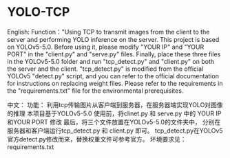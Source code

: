 # YOLO-TCP
English:
Function："Using TCP to transmit images from the client to the server and performing YOLO inference on the server.
This project is based on YOLOv5-5.0. Before using it, please modify "YOUR IP" and "YOUR PORT" in the "client.py" and "serve.py" files. Finally, place these three files in the YOLOv5-5.0 folder and run "tcp_detect.py" and "client.py" on both the server and the client.
"tcp_detect.py" is modified from the official YOLOv5 "detect.py" script, and you can refer to the official documentation for instructions on replacing weight files.
Please refer to the requirements in the "requirements.txt" file for the environmental prerequisites.

中文：
功能： 利用tcp传输图片从客户端到服务器，在服务器端实现YOLO对图像的推理
本项目基于YOLOv5-5.0
使用前，将clinet.py 和 serve.py 中的 YOUR IP 和YOUR PORT 修改
最后，将三个文件放置在YOLOv5-5.0的文件夹中， 分别在服务器和客户端运行tcp_detect.py 和 client.py 即可。
tcp_detect.py在YOLOv5官方detect.py修改而来，替换权重文件可参考官方。
环境要求见：requirements.txt
